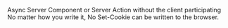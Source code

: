 Async Server Component or Server Action without the client participating
No matter how you write it,
No Set-Cookie can be written to the browser.
